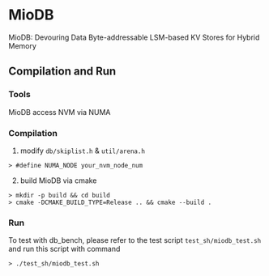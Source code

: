 # MioDB
MioDB: Devouring Data Byte-addressable LSM-based KV Stores for Hybrid Memory

## Compilation and Run
### Tools
MioDB access NVM via NUMA

### Compilation
1. modify ``db/skiplist.h`` & ``util/arena.h``
```
> #define NUMA_NODE your_nvm_node_num
```
2. build MioDB via cmake
```
> mkdir -p build && cd build
> cmake -DCMAKE_BUILD_TYPE=Release .. && cmake --build .
```

### Run
To test with db_bench, please refer to the test script
``test_sh/miodb_test.sh`` and run this script with command
```
> ./test_sh/miodb_test.sh
```